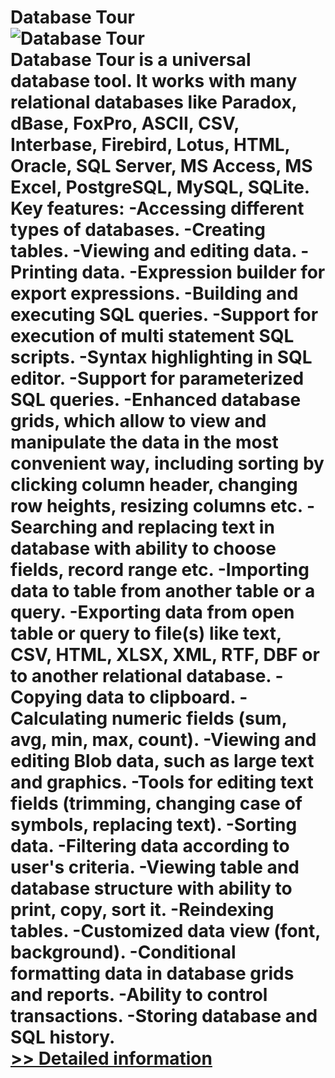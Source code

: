 # Database Tour<br />![Database Tour](https://mycommerce.akamaized.net/api/pimages/P300921834/BIG/300921834.PNG)<br />Database Tour is a universal database tool. It works with many relational databases like Paradox, dBase, FoxPro, ASCII, CSV, Interbase, Firebird, Lotus, HTML, Oracle, SQL Server, MS Access, MS Excel, PostgreSQL, MySQL, SQLite. Key features: -Accessing different types of databases. -Creating tables. -Viewing and editing data. -Printing data. -Expression builder for export expressions. -Building and executing SQL queries. -Support for execution of multi statement SQL scripts. -Syntax highlighting in SQL editor. -Support for parameterized SQL queries. -Enhanced database grids, which allow to view and manipulate the data in the most convenient way, including sorting by clicking column header, changing row heights, resizing columns etc. -Searching and replacing text in database with ability to choose fields, record range etc. -Importing data to table from another table or a query. -Exporting data from open table or query to file(s) like text, CSV, HTML, XLSX, XML, RTF, DBF or to another relational database. -Copying data to clipboard. -Calculating numeric fields (sum, avg, min, max, count). -Viewing and editing Blob data, such as large text and graphics. -Tools for editing text fields (trimming, changing case of symbols, replacing text). -Sorting data. -Filtering data according to user's criteria. -Viewing table and database structure with ability to print, copy, sort it. -Reindexing tables. -Customized data view (font, background). -Conditional formatting data in database grids and reports. -Ability to control transactions. -Storing database and SQL history.<br />[>> Detailed information](https://secure.shareit.com/shareit/product.html?productid=300921834&affiliateid=200057808)